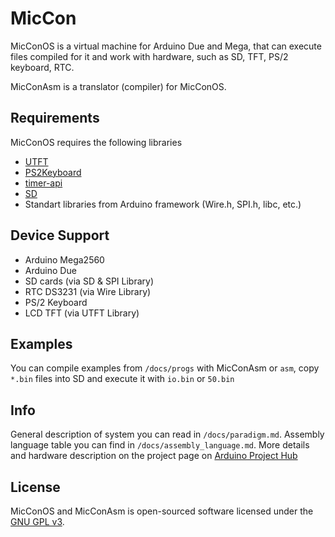# MicCon

MicConOS is a virtual machine for Arduino Due and Mega, that can execute files compiled for it and work with hardware, such as SD, TFT, PS/2 keyboard, RTC.

MicConAsm is a translator (compiler) for MicConOS.

## Requirements
MicConOS requires the following libraries
- [UTFT](http://rinkydinkelectronics.com/library.php?id=51)
- [PS2Keyboard](https://github.com/PaulStoffregen/PS2Keyboard)
- [timer-api](https://github.com/sadr0b0t/arduino-timer-api)
- [SD](https://github.com/arduino-libraries/SD)
- Standart libraries from Arduino framework (Wire.h, SPI.h, libc, etc.)

## Device Support
- Arduino Mega2560
- Arduino Due
- SD cards (via SD & SPI Library)
- RTC DS3231 (via Wire Library)
- PS/2 Keyboard
- LCD TFT (via UTFT Library)

## Examples
You can compile examples from `/docs/progs` with MicConAsm or `asm`, copy `*.bin` files into SD and execute it with `io.bin` or `50.bin`

## Info
General description of system you can read in `/docs/paradigm.md`.
Assembly language table you can find in `/docs/assembly_language.md`.
More details and hardware description on the project page on [Arduino Project Hub](https://create.arduino.cc/projecthub/evost/miccon-vm-and-translator-4a072a)

## License
MicConOS and MicConAsm is open-sourced software licensed under the [GNU GPL v3](http://www.gnu.org/licenses/gpl.html).